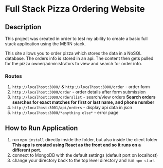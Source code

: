 # Full Stack Pizza Ordering Website

## Description
This project was created in order to test my ability to create a basic full stack application using the MERN stack.

This site allows you to order pizza which stores the data in a NoSQL database.
The orders info is stored in an api. The content then gets pulled for the pizza owner/administrators to view and search for order info.

### Routes

1. `http://localhost:3000/` & `http://localhost:3000/order` - order form
2. `http://localhost:3000/order` - order details after form submission
3. `http://localhost:3000/orderslist` - search/view orders
**Search orders searches for exact matches for first or last name, and phone number**
4. `http://localhost:3001/api/orders` - display api data in json
5. `http://localhost:3000/*anything else*` - error page

## How to Run Application
1. run `npm install` directly inside the folder, but also inside the client folder
**This app is created using React as the front end so it runs on a different port.**
2. connect to MongoDB with the default settings (default port on localhost)
3. change your directory back to the top level directory and run `npm start`
